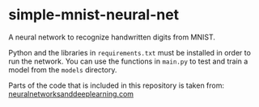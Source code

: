 # simple-mnist-neural-net
A neural network to recognize handwritten digits from MNIST.

Python and the libraries in `requirements.txt` must be installed in order to run the network.
You can use the functions in `main.py` to test and train a model from the `models` directory.

Parts of the code that is included in this repository is taken from: [neuralnetworksanddeeplearning.com](neuralnetworksanddeeplearning.com/)  